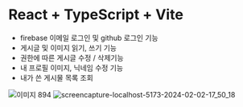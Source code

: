 # React + TypeScript + Vite

- firebase 이메일 로그인 및 github 로그인 기능
- 게시글 및 이미지 읽기, 쓰기 기능
- 권한에 따른 게시글 수정 / 삭제기능
- 내 프로필 이미지, 닉네임 수정 기능
- 내가 쓴 게시물 목록 조회
  
![이미지 894](https://github.com/developer-jyyun/my-sns/assets/131247158/1e07e0c8-319c-4025-9787-49bd1abedeef)
![screencapture-localhost-5173-2024-02-02-17_50_18](https://github.com/developer-jyyun/my-sns/assets/131247158/f58e43b9-f51c-434a-a530-e57697f86314)

